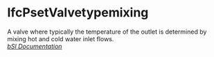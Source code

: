 IfcPsetValvetypemixing
======================
A valve where typically the temperature of the outlet is determined by mixing
hot and cold water inlet flows.  
[ _bSI
Documentation_](https://standards.buildingsmart.org/IFC/DEV/IFC4_2/FINAL/HTML/schema/ifchvacdomain/pset/pset_valvetypemixing.htm)



